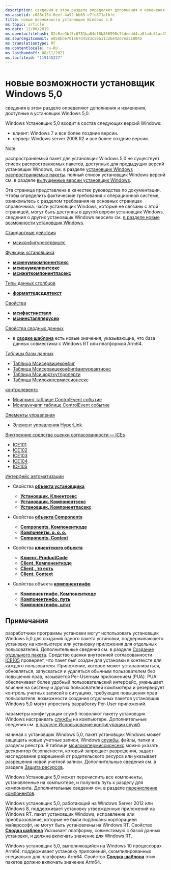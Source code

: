 ```yaml
---
description: сведения в этом разделе определяют дополнения и изменения, доступные в установщик Windows&\# 160; 5.0.
ms.assetid: c088c15b-0eef-4a92-bb65-e7fe871afbfe
title: новые возможности установщик Windows 5,0
ms.topic: article
ms.date: 11/08/2019
ms.openlocfilehash: 82c6ae3bf5c6781ba84d18b366998c74deedd4ca0fa4c61ac452b1d0ec409850
ms.sourcegitcommit: e858bbe701567d4583c50a11326e42d7ea51804b
ms.translationtype: MT
ms.contentlocale: ru-RU
ms.lasthandoff: 08/11/2021
ms.locfileid: "119145227"
---
```

# <a name="whats-new-in-windows-installer-50"></a>новые возможности установщик Windows 5,0

сведения в этом разделе определяют дополнения и изменения, доступные в установщик Windows 5,0.

Windows Установщик 5,0 входит в состав следующих версий Windows:

* клиент: Windows 7 и все более поздние версии.
* сервер: Windows server 2008 R2 и все более поздние версии.

> [!NOTE]
> распространяемый пакет для установщик Windows 5,0 не существует. список распространяемых пакетов, доступных для предыдущих версий установщик Windows, см. в разделе [установщик Windows распространяемые пакеты](windows-installer-redistributables.md). полный список установщик Windows версий см. в разделе [выпущенные версии установщик Windows](released-versions-of-windows-installer.md).

Эта страница представлена в качестве руководства по документации. Чтобы определить фактические требования к операционной системе, ознакомьтесь с разделом требования на основных страницах справочника. части установщик Windows, которые не связаны с этой страницей, могут быть доступны в другой версии установщик Windows. сведения о других установщик Windows версиях см. [в разделе новые возможности установщик Windows](what-s-new-in-windows-installer.md).

[Стандартные действия](standard-actions.md)

-   [мсиконфигуресервицес](msiconfigureservices-action.md)

[Функции установщика](installer-functions.md)

-   [**мсиенумкомпонентсекс**](/windows/desktop/api/Msi/nf-msi-msienumcomponentsexa)
-   [**мсиенумклиентсекс**](/windows/desktop/api/Msi/nf-msi-msienumclientsexa)
-   [**мсижеткомпонентпасекс**](/windows/desktop/api/Msi/nf-msi-msigetcomponentpathexa)

[Типы данных столбцов](column-data-types.md)

-   [**форматтедсддлтекст**](formattedsddltext.md)

[Свойства](properties.md)

-   [**мсифастинсталл**](msifastinstall.md)
-   [**мсиинсталлперусер**](msiinstallperuser.md)

[Свойства сводных данных](summary-information-stream-reference.md)

-   в [**сводке шаблона**](template-summary.md) есть новые значения, указывающие, что база данных совместима с Windows RT или платформой Arm64.

[Таблицы базы данных](database-tables.md)

-   [Таблица Мсисервицеконфиг](msiserviceconfig-table.md)
-   [Таблица Мсисервицеконфигфаилуреактионс](msiserviceconfigfailureactions-table.md)
-   [Таблица Мсишорткутпроперти](msishortcutproperty-table.md)
-   [Таблица Мсилоккпермиссионсекс](msilockpermissionsex-table.md)

[контролевентс](control-events.md)

-   [Мсипринт таблице ControlEvent событие](msiprint-controlevent.md)
-   [Мсилаунчапп таблице ControlEvent событие](msilaunchapp-controlevent.md)

[Элементы управления](controls.md)

-   [Элемент управления HyperLink](hyperlink-control.md)

[Внутренние средства оценки согласованности — ICEs](internal-consistency-evaluators-ices.md)

-   [ICE101](ice-101.md)
-   [ICE102](ice-102.md)
-   [ICE103](ice-103.md)
-   [ICE104](ice-104.md)
-   [ICE105](ice-105.md)

[Интерфейс автоматизации](automation-interface.md)

-   Свойства [ **объекта установщика**](installer-object.md)

    -   [**Установщик. Клиентсекс**](installer-clientsex.md)
    -   [**Установщик. Компонентсекс**](installer-componentsex.md)
    -   [**Установщик. Компонентпасекс**](installer-componentpathex.md)

-   Свойства [ **объекта Components**](components.md)

    -   [**Components. Компоненткоде**](component-componentcode.md)
    -   [**Компоненты. о. о. о.**](component-usersid.md)
    -   [**Components. Context**](component-context.md)

-   Свойства [ **клиентского объекта**](client.md)

    -   [**Клиент. ProductCode**](client-productcode.md)
    -   [**Client. Компоненткоде**](client-componentcode.md)
    -   [**Client., то есть**](client-usersid.md)
    -   [**Client. Context**](client-context.md)

-   Свойства объекта [**компонентинфо**](componentinfo.md)

    -   [**Компонентинфо. Компоненткоде**](componentinfo-componentcode.md)
    -   [**Компонентинфо. путь**](componentinfo-path.md)
    -   [**Компонентинфо. штат**](componentinfo-state.md)

## <a name="notes"></a>Примечания

разработчики программы установки могут использовать установщик Windows 5,0 для создания одного пакета установки, поддерживающего установку на компьютере или установку приложения для отдельных пользователей. Дополнительные сведения см. в разделе [Создание отдельного пакета](single-package-authoring.md). Средство оценки внутренней согласованности [ICE105](ice-105.md) проверяет, что пакет был создан для установки в контексте для каждого пользователя. Приложение, которое может устанавливаться, обновляться, запускаться и удаляться обычным пользователем без повышения прав, называется Per-Userным приложением (PUA). PUA обеспечивает более удобный пользовательский интерфейс, уменьшает влияние на систему и других пользователей компьютера и резервирует контроль учетных записей в ситуациях, требующих повышения прав пользователя. возможности создания отдельных пакетов установщик Windows 5,0 могут упростить разработку Per-User приложений.

параметры конфигурации служб позволяют пакету установщик Windows настраивать [службы](../services/services.md) на компьютере. Дополнительные сведения см. [в разделе Использование конфигурации служб](using-services-configuration.md).

начиная с установщик Windows 5,0, пакет установщик Windows может защищать новые учетные записи, Windows [службы](../services/services.md), файлы, папки и разделы реестра. В таблице [мсилоккпермиссионсекс](msilockpermissionsex-table.md) можно указать дескриптор безопасности, который запрещает разрешения, задает наследование разрешений от родительского ресурса или указывает разрешения новой учетной записи. Дополнительные сведения см. в разделе [Защита ресурсов](securing-resources-.md).

Windows Установщик 5,0 может перечислить все компоненты, установленные на компьютере, и получить путь к разделу для компонента. Дополнительные сведения см. в разделе [перечисление компонентов](enumerating-components-.md).

Windows установщик 5,0, работающий на Windows Server 2012 или Windows 8, поддерживает установку утвержденных приложений на Windows RT. пакет установщик Windows, исправление или преобразование, которые не были подписаны корпорацией майкрософт, не могут быть установлены на Windows RT. Свойство [**Сводка шаблона**](template-summary.md) Указывает платформу, совместимую с базой данных установки, и должна включать значение для Windows RT.

Windows установщик 5,0, выполняющийся на Windows 10 процессорах Arm64, поддерживает установку приложений, скомпилированных специально для платформы Arm64.  Свойство [**Сводка шаблона**](template-summary.md) этих пакетов должно включать значение Arm64. 

 
